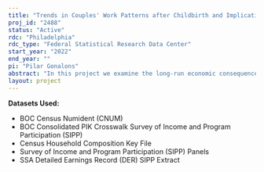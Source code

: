 ```yaml
---
title: "Trends in Couples' Work Patterns after Childbirth and Implications for Inequality: Evidence from the SIPP and Administrative Earnings"
proj_id: "2488"
status: "Active"
rdc: "Philadelphia"
rdc_type: "Federal Statistical Research Data Center"
start_year: "2022"
end_year: ""
pi: "Pilar Gonalons"
abstract: "In this project we examine the long-run economic consequences of the transition to parenthood from a couple's perspective, with a particular interest in how they have changed over time for different socioeconomic groups and how they contribute to income inequality across households. We use successive panels from the Survey of Income and Program Participation (SIPP) linked to the Detailed Earnings Record (DER), the Numident, and Census Household Composition Key datasets to study how the transition to parenthood shapes within and between household economic inequalities. We use couple-level fixed effects regression models to study how coupled men's and women's earnings change with the transition to parenthood (and how these changes have evolved since the 1980s across different socioeconomic groups) and we use log-linear models and simulation/decomposition methods to study how the economic consequences of parenthood shape family income inequality. These questions represent critical gaps in the literature on gender, work, and family that limit our understanding of how family decision-making is shaped by changing norms and institutions and in turn how these processes play into increasing income inequality across households. We expect that the economic consequences of parenthood have declined most rapidly for highly skilled women, who have most incentives to stay attached to the labor force after parenthood, and that those changes might have contributed to exacerbate income inequality across households."
layout: project
---
```


**Datasets Used:**

  - BOC Census Numident (CNUM) 
  - BOC Consolidated PIK Crosswalk Survey of Income and Program Participation (SIPP) 
  - Census Household Composition Key File 
  - Survey of Income and Program Participation (SIPP) Panels 
  - SSA Detailed Earnings Record (DER) SIPP Extract 


